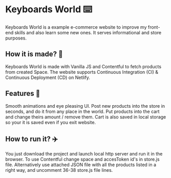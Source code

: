# Keyboards World ⌨️
Keyboards World is a example e-commerce website to improve my front-end skills and also learn some new ones. It serves informational and store purposes.

## How it is made? :hammer:
Keyboards World is made with Vanilla JS and Contentful to fetch products from created Space. The website supports Continuous Integration (CI) & Continuous Deployment (CD) on Netlify.

## Features :pencil:
Smooth animations and eye pleasing UI. Post new products into the store in seconds, and do it from any place in the world. Put products into the cart and change theirs amount / remove them. Cart is also saved in local storage so your it is saved even if you exit website.

## How to run it? :airplane:
You just download the project and launch local http server and run it in the browser. To use Contentful change space and accesToken id's in store.js file. Alternatively use attached JSON file with all the products listed in a right way, and uncomment 36-38 store.js file lines.